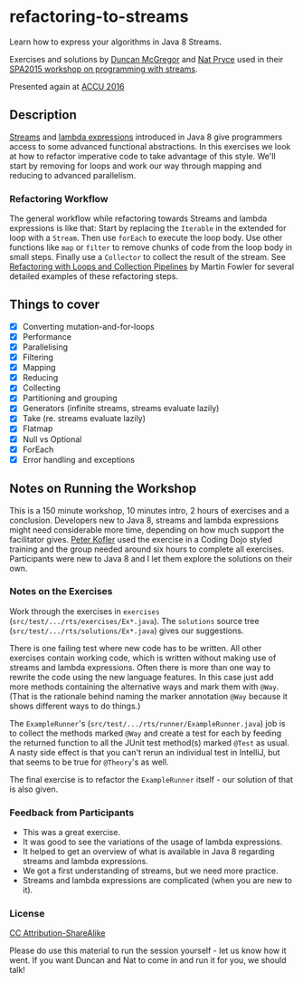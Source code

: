 # refactoring-to-streams

Learn how to express your algorithms in Java 8 Streams.

Exercises and solutions by [Duncan McGregor](https://twitter.com/duncanmcg)
and [Nat Pryce](https://twitter.com/natpryce) used in their
[SPA2015 workshop on programming with streams](http://www.spaconference.org/spa2015/sessions/session647.html).

Presented again at [ACCU 2016](http://accu.org/index.php/conferences/accu_conference_2016/accu2016_sessions#Refactoring_to_Streams)

## Description

[Streams](https://docs.oracle.com/javase/tutorial/collections/streams/) and
[lambda expressions](https://docs.oracle.com/javase/tutorial/java/javaOO/lambdaexpressions.html)
introduced in Java 8 give programmers access to some advanced functional abstractions.
In this exercises we look at how to refactor imperative code to take advantage of
this style. We'll start by removing for loops and work our way through mapping and
reducing to advanced parallelism.

### Refactoring Workflow

The general workflow while refactoring towards Streams and lambda expressions is like that:
Start by replacing the `Iterable` in the extended for loop with a `Stream`. Then use `forEach` to
execute the loop body. Use other functions like `map` or `filter` to remove chunks of code from
the loop body in small steps. Finally use a `Collector` to collect the result of the stream.
See [Refactoring with Loops and Collection Pipelines](http://martinfowler.com/articles/refactoring-pipelines.html)
by Martin Fowler for several detailed examples of these refactoring steps.

## Things to cover

* [x] Converting mutation-and-for-loops
* [x] Performance
* [x] Parallelising
* [x] Filtering
* [x] Mapping
* [x] Reducing
* [x] Collecting
* [x] Partitioning and grouping
* [x] Generators (infinite streams, streams evaluate lazily)
* [x] Take (re. streams evaluate lazily)
* [x] Flatmap
* [x] Null vs Optional<T>
* [x] ForEach
* [x] Error handling and exceptions

## Notes on Running the Workshop
This is a 150 minute workshop, 10 minutes intro, 2 hours of exercises and a conclusion.
Developers new to Java 8, streams and lambda expressions might need considerable more time,
depending on how much support the facilitator gives. [Peter Kofler](https://twitter.com/codecopkofler)
used the exercise in a Coding Dojo styled training and the group needed around six hours
to complete all exercises. Participants were new to Java 8 and I let them explore the
solutions on their own.

### Notes on the Exercises

Work through the exercises in `exercises` (`src/test/.../rts/exercises/Ex*.java`).
The `solutions` source tree (`src/test/.../rts/solutions/Ex*.java`) gives our suggestions.

There is one failing test where new code has to be written. All other exercises contain
working code, which is written without making use of streams and lambda expressions.
Often there is more than one way to rewrite the code using the new language features.
In this case just add more methods containing the alternative ways and mark them with
`@Way`. (That is the rationale behind naming the marker annotation `@Way` because it
shows different ways to do things.)

The `ExampleRunner`'s (`src/test/.../rts/runner/ExampleRunner.java`) job is to collect the
methods marked `@Way` and create a test for each by feeding the returned function to all the
JUnit test method(s) marked `@Test` as usual. A nasty side effect is that you can't rerun
an individual test in IntelliJ, but that seems to be true for `@Theory`'s as well.

The final exercise is to refactor the `ExampleRunner` itself - our solution of that is also given.

### Feedback from Participants

* This was a great exercise.
* It was good to see the variations of the usage of lambda expressions.
* It helped to get an overview of what is available in Java 8 regarding streams and lambda expressions.
* We got a first understanding of streams, but we need more practice.
* Streams and lambda expressions are complicated (when you are new to it).

### License

[CC Attribution-ShareAlike](http://creativecommons.org/licenses/by-sa/4.0/)

Please do use this material to run the session yourself - let us know how it went. If you want Duncan and Nat
to come in and run it for you, we should talk!
